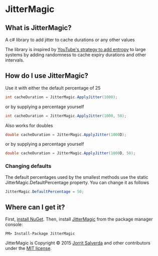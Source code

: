 # JitterMagic

What is JitterMagic?
--------------------------------
A c# library to add jitter to cache durations or any other values

The library is inspired by [YouTube's strategy to add entropy](http://highscalability.com/blog/2012/4/17/youtube-strategy-adding-jitter-isnt-a-bug.html) to large systems by adding randomness to cache expiry durations and other intervals.

How do I use JitterMagic?
--------------------------------
Use it with either the default percentage of 25

```csharp
int cacheDuration = JitterMagic.ApplyJitter(1000);
```

or by supplying a percentage yourself

```csharp
int cacheDuration = JitterMagic.ApplyJitter(1000, 50);
```

Also works for doubles

```csharp
double cacheDuration = JitterMagic.ApplyJitter(1000D);
```

or by supplying a percentage yourself

```csharp
double cacheDuration = JitterMagic.ApplyJitter(1000D, 50);
```

### Changing defaults

The default percentages used by the smallest methods use the static JitterMagic.DefaultPercentage property. You can change it as follows

```csharp
JitterMagic.DefaultPercentage = 50;
```

Where can I get it?
--------------------------------
First, [install NuGet](http://docs.nuget.org/docs/start-here/installing-nuget). Then, install [JitterMagic](https://www.nuget.org/packages/JitterMagic/) from the package manager console:

    PM> Install-Package JitterMagic

JitterMagic is Copyright &copy; 2015 [Jorrit Salverda](http://blog.jorritsalverda.com/) and other contributors under the [MIT license](LICENSE.txt).